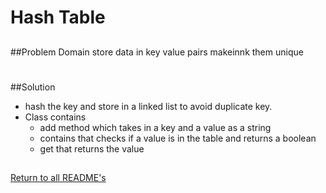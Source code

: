 # Hash Table

##
##Problem Domain
store data in key value pairs makeinnk them unique
#
##Solution
* hash the key and store in a linked list to avoid duplicate key.
* Class contains
    * add method which takes in a key and a value as a string
    * contains that checks if a value is in the table and returns a boolean
    * get that returns the value
    
##

[Return to all README's](../../../../../README.md)